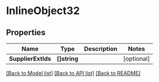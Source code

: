 # InlineObject32

## Properties

Name | Type | Description | Notes
------------ | ------------- | ------------- | -------------
**SupplierExtIds** | **[]string** |  | [optional] 

[[Back to Model list]](../README.md#documentation-for-models) [[Back to API list]](../README.md#documentation-for-api-endpoints) [[Back to README]](../README.md)


